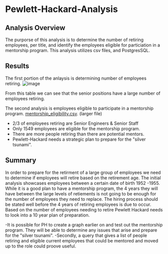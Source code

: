 # Pewlett-Hackard-Analysis

## Analysis Overview
The purporse of this analysis is to determine the number of retiring employees, per title, and identify the employees eligible for particiation in a mentorship program. This analysis utilizes csv files, and PostgresSQL. 

## Results

The first portion of the anlaysis is determining number of employees retiring.
![image](https://user-images.githubusercontent.com/96217224/154570113-0bf93a9d-af7b-4871-a7ce-5bce3f7cc182.png)

From this table we can see that the senior positions have a large number of employees retiring.

The second analysis is employees eligible to participate in a mentorship program. 
[mentorship_eligibility.csv](https://github.com/B-Amela/Pewlett-Hackard-Analysis/blob/main/Analysis%20Projects%20Folder/Pewlett-Hackard-%20Analysis%20Folder/Data/mentorship_eligibility.csv). (larger file)
- 2/3 of employees retiring are Senior Engineers & Senior Staff
- Only 1549 employees are eligible for the mentorship program. 
- There are more people retiring than there are potential mentors.
- Pewlett-Hackard needs a strategic plan to prepare for the "silver tsunami".


## Summary

In order to prepare for the retirment of a large group of employees we need to determine if employees will retire based on the retirement age. The initial analysis showcases employees between a certain date of birth 1952 -1955. While it is a good plan to have a mentorship program, the 4 years they will have between the large levels of retiements is not going to be enough for the number of employees they need to replace. The hiring process should be stated well before the 4 years of retiring employees is due to occur. Based on the number of employees needing to retire Pewlett Hackard needs to look into a 10 year plan of preparation. 

-It is possible for PH to create a graph earlier on and test out the mentorship program. They will be able to determine any issues that arise and prepare for the "silver tsunami".
-Secondly, a query that gives a list of people retiring and eligible current employees that could be mentored and moved up to the role could proove useful. 
